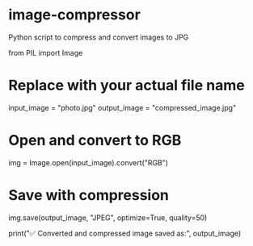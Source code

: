 # image-compressor
Python script to compress and convert images to JPG

from PIL import Image

# Replace with your actual file name
input_image = "photo.jpg"
output_image = "compressed_image.jpg"

# Open and convert to RGB
img = Image.open(input_image).convert("RGB")

# Save with compression
img.save(output_image, "JPEG", optimize=True, quality=50)

print("✅ Converted and compressed image saved as:", output_image)




